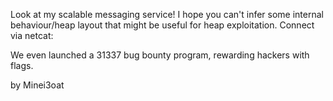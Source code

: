 Look at my scalable messaging service! I hope you can't infer some internal behaviour/heap layout that might be useful for heap exploitation. Connect via netcat:

We even launched a 31337 bug bounty program, rewarding hackers with flags.

by Minei3oat

